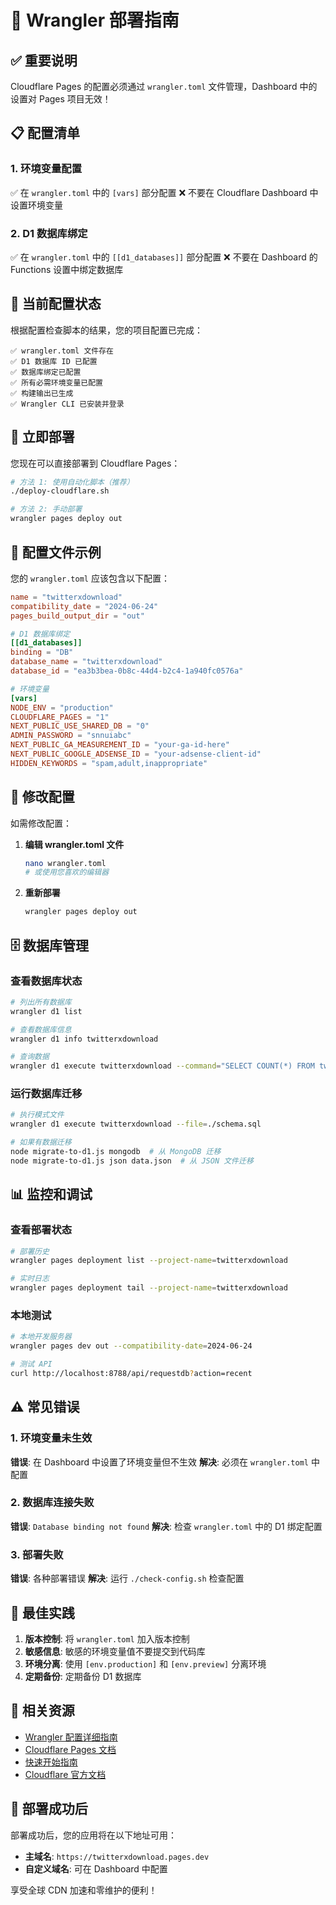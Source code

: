 # 🚀 Wrangler 部署指南

## ✅ 重要说明

Cloudflare Pages 的配置必须通过 `wrangler.toml` 文件管理，Dashboard 中的设置对 Pages 项目无效！

## 📋 配置清单

### 1. 环境变量配置
✅ 在 `wrangler.toml` 中的 `[vars]` 部分配置
❌ 不要在 Cloudflare Dashboard 中设置环境变量

### 2. D1 数据库绑定
✅ 在 `wrangler.toml` 中的 `[[d1_databases]]` 部分配置
❌ 不要在 Dashboard 的 Functions 设置中绑定数据库

## 🔧 当前配置状态

根据配置检查脚本的结果，您的项目配置已完成：

```
✅ wrangler.toml 文件存在
✅ D1 数据库 ID 已配置
✅ 数据库绑定已配置
✅ 所有必需环境变量已配置
✅ 构建输出已生成
✅ Wrangler CLI 已安装并登录
```

## 🚀 立即部署

您现在可以直接部署到 Cloudflare Pages：

```bash
# 方法 1: 使用自动化脚本（推荐）
./deploy-cloudflare.sh

# 方法 2: 手动部署
wrangler pages deploy out
```

## 📝 配置文件示例

您的 `wrangler.toml` 应该包含以下配置：

```toml
name = "twitterxdownload"
compatibility_date = "2024-06-24"
pages_build_output_dir = "out"

# D1 数据库绑定
[[d1_databases]]
binding = "DB"
database_name = "twitterxdownload"
database_id = "ea3b3bea-0b8c-44d4-b2c4-1a940fc0576a"

# 环境变量
[vars]
NODE_ENV = "production"
CLOUDFLARE_PAGES = "1"
NEXT_PUBLIC_USE_SHARED_DB = "0"
ADMIN_PASSWORD = "snnuiabc"
NEXT_PUBLIC_GA_MEASUREMENT_ID = "your-ga-id-here"
NEXT_PUBLIC_GOOGLE_ADSENSE_ID = "your-adsense-client-id"
HIDDEN_KEYWORDS = "spam,adult,inappropriate"
```

## 🔄 修改配置

如需修改配置：

1. **编辑 wrangler.toml 文件**
   ```bash
   nano wrangler.toml
   # 或使用您喜欢的编辑器
   ```

2. **重新部署**
   ```bash
   wrangler pages deploy out
   ```

## 🗄️ 数据库管理

### 查看数据库状态
```bash
# 列出所有数据库
wrangler d1 list

# 查看数据库信息
wrangler d1 info twitterxdownload

# 查询数据
wrangler d1 execute twitterxdownload --command="SELECT COUNT(*) FROM tweets;"
```

### 运行数据库迁移
```bash
# 执行模式文件
wrangler d1 execute twitterxdownload --file=./schema.sql

# 如果有数据迁移
node migrate-to-d1.js mongodb  # 从 MongoDB 迁移
node migrate-to-d1.js json data.json  # 从 JSON 文件迁移
```

## 📊 监控和调试

### 查看部署状态
```bash
# 部署历史
wrangler pages deployment list --project-name=twitterxdownload

# 实时日志
wrangler pages deployment tail --project-name=twitterxdownload
```

### 本地测试
```bash
# 本地开发服务器
wrangler pages dev out --compatibility-date=2024-06-24

# 测试 API
curl http://localhost:8788/api/requestdb?action=recent
```

## ⚠️ 常见错误

### 1. 环境变量未生效
**错误**: 在 Dashboard 中设置了环境变量但不生效
**解决**: 必须在 `wrangler.toml` 中配置

### 2. 数据库连接失败
**错误**: `Database binding not found`
**解决**: 检查 `wrangler.toml` 中的 D1 绑定配置

### 3. 部署失败
**错误**: 各种部署错误
**解决**: 运行 `./check-config.sh` 检查配置

## 🎯 最佳实践

1. **版本控制**: 将 `wrangler.toml` 加入版本控制
2. **敏感信息**: 敏感的环境变量值不要提交到代码库
3. **环境分离**: 使用 `[env.production]` 和 `[env.preview]` 分离环境
4. **定期备份**: 定期备份 D1 数据库

## 🔗 相关资源

- [Wrangler 配置详细指南](./WRANGLER-CONFIG.md)
- [Cloudflare Pages 文档](./README-Cloudflare.md)
- [快速开始指南](./CLOUDFLARE-QUICKSTART.md)
- [Cloudflare 官方文档](https://developers.cloudflare.com/pages/)

## 🎉 部署成功后

部署成功后，您的应用将在以下地址可用：
- **主域名**: `https://twitterxdownload.pages.dev`
- **自定义域名**: 可在 Dashboard 中配置

享受全球 CDN 加速和零维护的便利！

